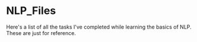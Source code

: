 # NLP_Files
Here's a list of all the tasks I've completed while learning the basics of NLP.
These are just for reference.
